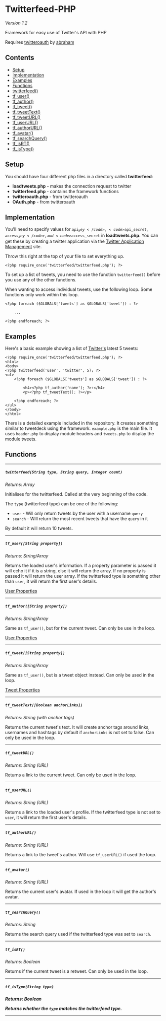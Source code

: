 Twitterfeed-PHP
===============
*Version 1.2*

Framework for easy use of Twitter's API with PHP

Requires [twitteroauth](https://github.com/abraham/twitteroauth) by [abraham](https://github.com/abraham)

Contents
-----
- [Setup](#setup)
- [Implementation](#implementation)
- [Examples](#examples)
- [Functions](#functions)
 - [twitterfeed()](#twitterfeedstring-type-string-query-integer-count)
 - [tf_user()](#tf_userstring-property)
 - [tf_author()](#tf_authorstring-property)
 - [tf_tweet()](#tf_tweetstring-property)
 - [tf_tweetText()](#tf_tweettextboolean-anchorlinks)
 - [tf_tweetURL()](#tf_tweeturl)
 - [tf_userURL()](#tf_userurl)
 - [tf_authorURL()](#tf_authorurl)
 - [tf_avatar()](#tf_avatar)
 - [tf_searchQuery()](#tf_avatar)
 - [tf_isRT()](#tf_isrt)
 - [tf_isType()](#tf_istypestring-type)

Setup
-----
You should have four different php files in a directory called **twitterfeed**:
- **loadtweets.php** - makes the connection request to twitter
- **twitterfeed.php** - contains the framework functions
- **twitteroauth.php** - from twitteroauth
- **OAuth.php** - from twitteroauth
 
Implementation
--------------

You'll need to specify values for <code>$api_key</code>, <code>$api_secret</code>, <code>$access_key</code>, and <code>$access_secret</code> in **loadtweets.php**. You can get these by creating a twitter application via the [Twitter Application Management](https://apps.twitter.com/) site.
 
Throw this right at the top of your file to set everything up.

    <?php require_once('twitterfeed/twitterfeed.php'); ?>
    
To set up a list of tweets, you need to use the function <code>twitterfeed()</code> before you use any of the other functions.
	
When wanting to access individual tweets, use the following loop. Some functions only work within this loop.

    <?php foreach ($GLOBALS['tweets'] as $GLOBALS['tweet']) : ?>

	    ...

	<?php endforeach; ?>
	
Examples
--------

Here's a basic example showing a list of [Twitter's](http://twitter.com/twitter) latest 5 tweets:

	<?php require_once('twitterfeed/twitterfeed.php'); ?>
	<html>
	<body>
	<?php twitterfeed('user', 'twitter', 5); ?>
	<ul>
		<?php foreach ($GLOBALS['tweets'] as $GLOBALS['tweet']) : ?>
		
			<h4><?php tf_author('name'); ?>:</h4>
			<p><?php tf_tweetText(); ?></p>
		
		<?php endforeach; ?>
	</ul>
	</body>
	</html>

There is a detailed example included in the repository. It creates something similar to tweetdeck using the framework. <code>example.php</code> is the main file. It uses <code>header.php</code> to display module headers and <code>tweets.php</code> to display the module tweets.

Functions
---------

* * *

<h5><code>twitterfeed(String type, String query, Integer count)</code></h5>

*Returns: Array*

Initialises for the twitterfeed. Called at the very beginning of the code.

The <code>type</code> (twitterfeed type) can be one of the following:
- <code>user</code> - Will only return tweets by the user with a username <code>query</code> 
- <code>search</code> - Will return the most recent tweets that have the <code>query</code> in it

By default it will return 10 tweets.

* * *

<h5><code>tf_user([String property])</code></h5>

*Returns: String/Array*

Returns the loaded user's information. If a property parameter is passed it will echo it if it is a string, else it will return the array. If no property is passed it will return the user array. If the twitterfeed type is something other than <code>user</code>, it will return the first user's details.

[User Properties](https://dev.twitter.com/docs/platform-objects/users)

* * *

<h5><code>tf_author([String property])</code></h5>

*Returns: String/Array*

Same as <code>tf_user()</code>, but for the current tweet. Can only be use in the loop.

[User Properties](https://dev.twitter.com/docs/platform-objects/users)

* * *

<h5><code>tf_tweet([String property])</code></h5>

*Returns: String/Array*

Same as <code>tf_user()</code>, but is a tweet object instead. Can only be used in the loop.

[Tweet Properties](https://dev.twitter.com/docs/platform-objects/tweets)

* * *

<h5><code>tf_tweetText([Boolean anchorLinks])</code></h5>

*Returns: String (with anchor tags)*

Returns the current tweet's text. It will create anchor tags around links, usernames and hashtags by default if <code>anchorLinks</code> is not set to false. Can only be used in the loop.

* * *

<h5><code>tf_tweetURL()</code></h5>

*Returns: String (URL)*

Returns a link to the current tweet. Can only be used in the loop.

* * *

<h5><code>tf_userURL()</code></h5>

*Returns: String (URL)*

Returns a link to the loaded user's profile. If the twitterfeed type is not set to <code>user</code>, it will return the first user's details.

* * *

<h5><code>tf_authorURL()</code></h5>

*Returns: String (URL)*

Returns a link to the tweet's author. Will use <code>tf_userURL()</code> if used the loop.

* * *

<h5><code>tf_avatar()</code></h5>

*Returns: String (URL)*

Returns the current user's avatar. If used in the loop it will get the author's avatar.

* * *

<h5><code>tf_searchQuery()</code></h5>

*Returns: String*

Returns the search query used if the twitterfeed type was set to <code>search</code>.

* * *

<h5><code>tf_isRT()</code></h5>

*Returns: Boolean*

Returns if the current tweet is a retweet. Can only be used in the loop.

* * *

<h5><code>tf_isType(String type)</code><h5>

*Returns: Boolean*

Returns whether the <code>type</code> matches the twitterfeed type.

* * *
